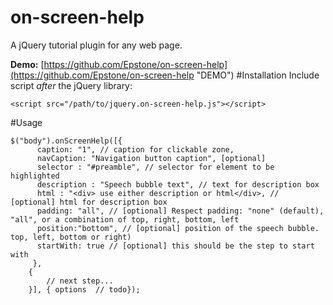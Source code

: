 on-screen-help
==============

A jQuery tutorial plugin for any web page.

 **Demo:**
[https://github.com/Epstone/on-screen-help](https://github.com/Epstone/on-screen-help "DEMO")
#Installation
Include script *after* the jQuery library:

    <script src="/path/to/jquery.on-screen-help.js"></script> 

#Usage

    $("body").onScreenHelp([{
		  caption: "1", // caption for clickable zone,
		  navCaption: "Navigation button caption", [optional]
		  selector : "#preamble", // selector for element to be highlighted
		  description : "Speech bubble text", // text for description box
		  html : "<div> use either description or html</div>, // [optional] html for description box
		  padding: "all", // [optional] Respect padding: "none" (default), "all", or a combination of top, right, bottom, left
		  position:"bottom", // [optional] position of the speech bubble. top, left, bottom or right)
		  startWith: true // [optional] this should be the step to start with
	     },
		{
			// next step...
		}], { options  // todo});


    